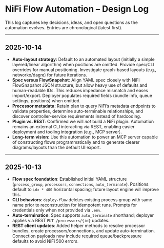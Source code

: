 # NiFi Flow Automation – Design Log

This log captures key decisions, ideas, and open questions as the automation evolves. Entries are chronological (latest first).

---
## 2025-10-14
- **Auto-layout strategy**: Default to an automated layout (initially a simple layered/linear algorithm) when positions are omitted. Provide spec/CLI overrides for manual positioning. Investigate graph-based layouts (e.g., networkx/dagre) for future iterations.
- **Spec versus FlowSnapshot**: Align YAML spec closely with NiFi FlowSnapshot JSON structure, but allow heavy use of defaults and human-readable IDs. This reduces impedance mismatch and eases import/export. Deployer populates required fields (bundle info, queue settings, positions) when omitted.
- **Processor metadata**: Retain plan to query NiFi’s metadata endpoints to validate properties, determine auto-terminable relationships, and discover controller-service requirements instead of hardcoding.
- **Plugin vs. REST**: Confirmed we will *not* build a NiFi plugin. Automation remains an external CLI interacting via REST, enabling easier deployment and tooling integration (e.g., MCP server).
- **Long-term vision**: Use this automation to power an MCP server capable of constructing flows programmatically and to generate clearer diagrams/layouts than the default UI export.

---
## 2025-10-13
- **Flow spec foundation**: Established initial YAML structure (`process_group`, `processors`, `connections`, `auto_terminate`). Positions default to `idx * 400` horizontal spacing; future layout engine will improve this.
- **CLI behaviors**: `deploy-flow` deletes existing process group with same name prior to reconstruction for idempotent runs. Prompts for credentials only when not provided via `.env`.
- **Auto-termination**: Spec supports `auto_terminate` shorthand; deployer applies via REST `PUT /processors/{id}` updates.
- **REST client updates**: Added helper methods to resolve processor bundles, create processors/connections, and update auto-termination. Connection payloads now include required queue/backpressure defaults to avoid NiFi 500 errors.

